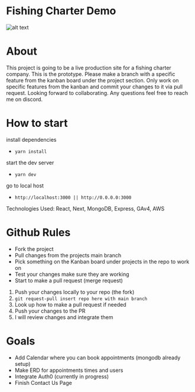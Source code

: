 # Fishing Charter Demo

![alt text](https://media2.giphy.com/media/qxatFjrUlx3H2/giphy.gif?cid=ecf05e47ydx8ad064oi4695t0pkzjycuyk16qbrfooee90xz&rid=giphy.gif&ct=g)

# About
This project is going to be a live production site for a fishing charter company. This is the prototype. Please make a branch with a specific feature from the kanban board under the project section. Only work on specific features from the kanban and commit your changes to it via pull request. Looking forward to collaborating. Any questions feel free to reach me on discord.

# How to start 

install dependencies 

- ```yarn install```

start the dev server 

- ```yarn dev```

go to local host

- ```http://localhost:3000 || http://0.0.0.0:3000```

Technologies Used: React, Next, MongoDB, Express, GAv4, AWS

# Github Rules

- Fork the project
- Pull changes from the projects main branch 
- Pick something on the Kanban board under projects in the repo to work on
- Test your changes make sure they are working
- Start to make a pull request (merge request)
1. Push your changes locally to your repo (the fork)
2. ```git request-pull insert repo here with main branch``` 
3. Look up how to make a pull request if needed
4. Push your changes to the PR
5. I will review changes and integrate them 


# Goals
- Add Calendar where you can book appointments (mongodb already setup)
- Make ERD for appointments times and users
- Integrate Auth0 (currently in progress)
- Finish Contact Us Page
